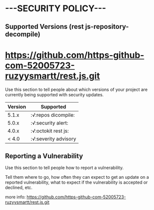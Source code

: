 # ---SECURITY POLICY---

## Supported Versions (rest js-repository-decompile)

# https://github.com/https-github-com-52005723-ruzyysmartt/rest.js.git

Use this section to tell people about which versions of your project are
currently being supported with security updates.

| Version | Supported           |
| ------- | ------------------  |
| 5.1.x   | :√:repos dicompile: |
| 5.0.x   | :√:security alert:  |              |
| 4.0.x   | :√:octokit rest js: |
| < 4.0   | :√:severity advisory|               |

## Reporting a Vulnerability

Use this section to tell people how to report a vulnerability.

Tell them where to go, how often they can expect to get an update on a
reported vulnerability, what to expect if the vulnerability is accepted or
declined, etc.

more info:
https://github.com/https-github-com-52005723-ruzyysmartt/rest.js.git
